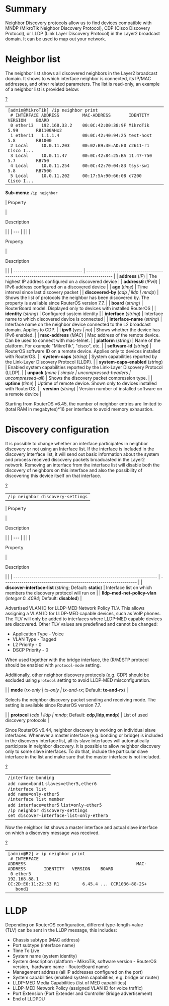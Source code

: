 # Summary

Neighbor Discovery protocols allow us to find devices compatible with MNDP (MikroTik Neighbor Discovery Protocol), CDP (Cisco Discovery Protocol), or LLDP (Link Layer Discovery Protocol) in the Layer2 broadcast domain. It can be used to map out your network.

# Neighbor list

The neighbor list shows all discovered neighbors in the Layer2 broadcast domain. It shows to which interface neighbor is connected, its IP/MAC addresses, and other related parameters. The list is read-only, an example of a neighbor list is provided below:

[?](https://help.mikrotik.com/docs/display/ROS/Neighbor+discovery#)

<table border="0" cellpadding="0" cellspacing="0"><tbody><tr><td class="code"><div class="container" title="Hint: double-click to select code"><div class="line number1 index0 alt2" data-bidi-marker="true"><code class="ros plain">[admin@MikroTik] </code><code class="ros constants">/ip neighbor </code><code class="ros functions">print</code></div><div class="line number2 index1 alt1" data-bidi-marker="true"><code class="ros spaces">&nbsp;</code><code class="ros comments"># INTERFACE ADDRESS&nbsp;&nbsp;&nbsp;&nbsp;&nbsp;&nbsp;&nbsp;&nbsp; MAC-ADDRESS&nbsp;&nbsp;&nbsp;&nbsp;&nbsp;&nbsp; IDENTITY&nbsp;&nbsp; VERSION&nbsp;&nbsp;&nbsp; BOARD&nbsp;&nbsp;&nbsp;&nbsp;&nbsp;</code></div><div class="line number3 index2 alt2" data-bidi-marker="true"><code class="ros spaces">&nbsp;</code><code class="ros plain">0 ether13&nbsp;&nbsp; 192.168.33.2&nbsp;&nbsp;&nbsp; 00</code><code class="ros constants">:0C:42:00:38:9F MikroTik&nbsp;&nbsp; 5.99&nbsp;&nbsp;&nbsp;&nbsp;&nbsp;&nbsp; RB1100AHx2</code></div><div class="line number4 index3 alt1" data-bidi-marker="true"><code class="ros spaces">&nbsp;</code><code class="ros plain">1 ether11&nbsp;&nbsp; 1.1.1.4&nbsp;&nbsp;&nbsp;&nbsp;&nbsp;&nbsp;&nbsp;&nbsp; 00</code><code class="ros constants">:0C:42:40:94:25 test-host&nbsp; 5.8&nbsp;&nbsp;&nbsp;&nbsp;&nbsp;&nbsp;&nbsp; RB1000&nbsp;&nbsp;</code></div><div class="line number5 index4 alt2" data-bidi-marker="true"><code class="ros spaces">&nbsp;</code><code class="ros plain">2 Local&nbsp;&nbsp;&nbsp;&nbsp; 10.0.11.203&nbsp;&nbsp;&nbsp;&nbsp; 00</code><code class="ros constants">:02:B9:3E:AD:E0 c2611-r1&nbsp;&nbsp; Cisco I...&nbsp;&nbsp;&nbsp;&nbsp;&nbsp;&nbsp;&nbsp;&nbsp;&nbsp;&nbsp;&nbsp;&nbsp;&nbsp;&nbsp;&nbsp;&nbsp;&nbsp;&nbsp;&nbsp;</code></div><div class="line number6 index5 alt1" data-bidi-marker="true"><code class="ros spaces">&nbsp;</code><code class="ros plain">3 Local&nbsp;&nbsp;&nbsp;&nbsp; 10.0.11.47&nbsp;&nbsp;&nbsp;&nbsp;&nbsp; 00</code><code class="ros constants">:0C:42:84:25:BA 11.47-750&nbsp; 5.7&nbsp;&nbsp;&nbsp;&nbsp;&nbsp;&nbsp;&nbsp; RB750&nbsp;</code></div><div class="line number7 index6 alt2" data-bidi-marker="true"><code class="ros spaces">&nbsp;</code><code class="ros plain">4 Local&nbsp;&nbsp;&nbsp;&nbsp; 10.0.11.254&nbsp;&nbsp;&nbsp;&nbsp; 00</code><code class="ros constants">:0C:42:70:04:83 tsys-sw1&nbsp;&nbsp; 5.8&nbsp;&nbsp;&nbsp;&nbsp;&nbsp;&nbsp;&nbsp; RB750G&nbsp;&nbsp;&nbsp;</code></div><div class="line number8 index7 alt1" data-bidi-marker="true"><code class="ros spaces">&nbsp;</code><code class="ros plain">5 Local&nbsp;&nbsp;&nbsp;&nbsp; 10.0.11.202&nbsp;&nbsp;&nbsp;&nbsp; 00</code><code class="ros constants">:17:5A:90:66:08 c7200&nbsp;&nbsp;&nbsp;&nbsp;&nbsp; Cisco I...</code></div></div></td></tr></tbody></table>

**Sub-menu:** `/ip neighbor`

| 
Property

 | 

Description

|     |
| --- |  |
|     |

Property

 | 

Description

|                                    |
| ---------------------------------- | ------------------------------------------------------------------------------------------- |
| **address** (_IP_)                 | The highest IP address configured on a discovered device                                    |
| **address6** (_IPv6_)              | IPv6 address configured on a discovered device                                              |
| **age** (_time_)                   | Time interval since last discovery packet                                                   |
| **discovered-by** (_cdp            | lldp                                                                                        | mndp_)                                     | Shows the list of protocols the neighbor has been discovered by. The property is available since RouterOS version 7.7. |
| **board** (_string_)               | RouterBoard model. Displayed only to devices with installed RouterOS                        |
| **identity** (_string_)            | Configured system identity                                                                  |
| **interface** (_string_)           | Interface name to which discovered device is connected                                      |
| **interface-name** (_string_)      | Interface name on the neighbor device connected to the L2 broadcast domain. Applies to CDP. |
| **ipv6** (_yes                     | no_)                                                                                        | Shows whether the device has IPv6 enabled. |
| **mac-address** (_MAC_)            | Mac address of the remote device. Can be used to connect with mac-telnet.                   |
| **platform** (_string_)            | Name of the platform. For example "MikroTik", "cisco", etc.                                 |
| **software-id** (_string_)         | RouterOS software ID on a remote device. Applies only to devices installed with RouterOS.   |
| **system-caps** (_string_)         | System capabilities reported by the Link-Layer Discovery Protocol (LLDP).                   |
| **system-caps-enabled** (_string_) | Enabled system capabilities reported by the Link-Layer Discovery Protocol (LLDP).           |
| **unpack** (_none                  | simple                                                                                      | uncompressed-headers                       | uncompressed-all_)                                                                                                     | Shows the discovery packet compression type. |
| **uptime** (_time_)                | Uptime of remote device. Shown only to devices installed with RouterOS.                     |
| **version** (_string_)             | Version number of installed software on a remote device                                     |

Starting from RouterOS v6.45, the number of neighbor entries are limited to (total RAM in megabytes)\*16 per interface to avoid memory exhaustion.

# Discovery configuration

It is possible to change whether an interface participates in neighbor discovery or not using an Interface list. If the interface is included in the discovery interface list, it will send out basic information about the system and process received discovery packets broadcasted in the Layer2 network. Removing an interface from the interface list will disable both the discovery of neighbors on this interface and also the possibility of discovering this device itself on that interface.

[?](https://help.mikrotik.com/docs/display/ROS/Neighbor+discovery#)

<table border="0" cellpadding="0" cellspacing="0"><tbody><tr><td class="code"><div class="container" title="Hint: double-click to select code"><div class="line number1 index0 alt2" data-bidi-marker="true"><code class="ros constants">/ip neighbor&nbsp;discovery-settings</code></div></div></td></tr></tbody></table>

  

| 
Property

 | 

Description

|     |
| --- |  |
|     |

Property

 | 

Description

|                                                                         |
| ----------------------------------------------------------------------- | ------------------------------------------------------------------ |
| **discover-interface-list** (_string_; Default: **static**)             | Interface list on which members the discovery protocol will run on |
| **lldp-med-net-policy-vlan** (_integer 0..4094_; Default: **disabled**) |

Advertised VLAN ID for LLDP-MED Network Policy TLV. This allows assigning a VLAN ID for LLDP-MED capable devices, such as VoIP phones. The TLV will only be added to interfaces where LLDP-MED capable devices are discovered. Other TLV values are predefined and cannot be changed:

-   Application Type - Voice
-   VLAN Type - Tagged
-   L2 Priority - 0
-   DSCP Priority - 0

When used together with the bridge interface, the (R/M)STP protocol should be enabled with `protocol-mode` setting. 

Additionally, other neighbor discovery protocols (e.g. CDP) should be excluded using `protocol` setting to avoid LLDP-MED misconfiguration.

 |
| **mode** (_rx-only | tx-only | tx-and-rx_; Default: **tx-and-rx**) | 

Selects the neighbor discovery packet sending and receiving mode. The setting is available since RouterOS version 7.7.

 |
| **protocol** (_cdp | lldp | mndp_; Default: **cdp,lldp,mndp**) | List of used discovery protocols |

Since RouterOS v6.44, neighbor discovery is working on individual slave interfaces. Whenever a master interface (e.g. bonding or bridge) is included in the discovery interface list, all its slave interfaces will automatically participate in neighbor discovery. It is possible to allow neighbor discovery only to some slave interfaces. To do that, include the particular slave interface in the list and make sure that the master interface is not included.

[?](https://help.mikrotik.com/docs/display/ROS/Neighbor+discovery#)

<table border="0" cellpadding="0" cellspacing="0"><tbody><tr><td class="code"><div class="container" title="Hint: double-click to select code"><div class="line number1 index0 alt2" data-bidi-marker="true"><code class="ros constants">/interface bonding</code></div><div class="line number2 index1 alt1" data-bidi-marker="true"><code class="ros functions">add </code><code class="ros value">name</code><code class="ros plain">=bond1</code> <code class="ros value">slaves</code><code class="ros plain">=ether5,ether6</code></div><div class="line number3 index2 alt2" data-bidi-marker="true"><code class="ros constants">/interface list</code></div><div class="line number4 index3 alt1" data-bidi-marker="true"><code class="ros functions">add </code><code class="ros value">name</code><code class="ros plain">=only-ether5</code></div><div class="line number5 index4 alt2" data-bidi-marker="true"><code class="ros constants">/interface list member</code></div><div class="line number6 index5 alt1" data-bidi-marker="true"><code class="ros functions">add </code><code class="ros value">interface</code><code class="ros plain">=ether5</code> <code class="ros value">list</code><code class="ros plain">=only-ether5</code></div><div class="line number7 index6 alt2" data-bidi-marker="true"><code class="ros constants">/ip neighbor discovery-settings</code></div><div class="line number8 index7 alt1" data-bidi-marker="true"><code class="ros functions">set </code><code class="ros value">discover-interface-list</code><code class="ros plain">=only-ether5</code></div></div></td></tr></tbody></table>

Now the neighbor list shows a master interface and actual slave interface on which a discovery message was received.

[?](https://help.mikrotik.com/docs/display/ROS/Neighbor+discovery#)

<table border="0" cellpadding="0" cellspacing="0"><tbody><tr><td class="code"><div class="container" title="Hint: double-click to select code"><div class="line number1 index0 alt2" data-bidi-marker="true"><code class="ros plain">[admin@R2] &gt; ip neighbor print</code></div><div class="line number2 index1 alt1" data-bidi-marker="true"><code class="ros spaces">&nbsp;</code><code class="ros comments"># INTERFACE ADDRESS&nbsp;&nbsp;&nbsp;&nbsp;&nbsp;&nbsp;&nbsp;&nbsp;&nbsp;&nbsp;&nbsp;&nbsp;&nbsp;&nbsp;&nbsp;&nbsp;&nbsp;&nbsp;&nbsp;&nbsp;&nbsp;&nbsp;&nbsp;&nbsp;&nbsp;&nbsp;&nbsp;&nbsp;&nbsp;&nbsp;&nbsp;&nbsp;&nbsp;&nbsp;&nbsp;&nbsp;&nbsp;&nbsp;&nbsp;&nbsp;&nbsp;&nbsp; MAC-ADDRESS&nbsp;&nbsp;&nbsp;&nbsp;&nbsp;&nbsp; IDENTITY&nbsp;&nbsp; VERSION&nbsp;&nbsp;&nbsp; BOARD&nbsp;&nbsp;&nbsp;&nbsp;&nbsp;&nbsp;&nbsp;&nbsp;</code></div><div class="line number3 index2 alt2" data-bidi-marker="true"><code class="ros spaces">&nbsp;</code><code class="ros plain">0 ether5&nbsp;&nbsp;&nbsp; 192.168.88.1&nbsp;&nbsp;&nbsp;&nbsp;&nbsp;&nbsp;&nbsp;&nbsp;&nbsp;&nbsp;&nbsp;&nbsp;&nbsp;&nbsp;&nbsp;&nbsp;&nbsp;&nbsp;&nbsp;&nbsp;&nbsp;&nbsp;&nbsp;&nbsp;&nbsp;&nbsp;&nbsp;&nbsp;&nbsp;&nbsp;&nbsp;&nbsp;&nbsp;&nbsp;&nbsp;&nbsp;&nbsp; CC</code><code class="ros constants">:2D:E0:11:22:33 R1&nbsp;&nbsp;&nbsp;&nbsp;&nbsp;&nbsp;&nbsp;&nbsp; 6.45.4 ... CCR1036-8G-2S+</code></div><div class="line number4 index3 alt1" data-bidi-marker="true"><code class="ros spaces">&nbsp;&nbsp;&nbsp;</code><code class="ros plain">bond1</code></div></div></td></tr></tbody></table>

# LLDP

Depending on RouterOS configuration, different type-length-value (TLV) can be sent in the LLDP message, this includes:

-   Chassis subtype (MAC address)
-   Port subtype (interface name)
-   Time To Live
-   System name (system identity)
-   System description (platform - MikroTik, software version - RouterOS version,  hardware name - RouterBoard name)
-   Management address (all IP addresses configured on the port)
-   System capabilities (enabled system capabilities, e.g. bridge or router)
-   LLDP-MED Media Capabilities (list of MED capabilities)
-   LLDP-MED Network Policy (assigned VLAN ID for voice traffic)
-   Port Extension (Port Extender and Controller Bridge advertisement)
-   End of LLDPDU